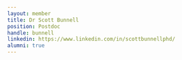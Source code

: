 ```yaml
---
layout: member
title: Dr Scott Bunnell
position: Postdoc  
handle: bunnell
linkedin: https://www.linkedin.com/in/scottbunnellphd/
alumni: true
---
```


